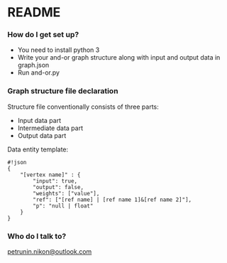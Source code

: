 # README #

### How do I get set up? ###

* You need to install python 3
* Write your and-or graph structure along with input and output data in graph.json
* Run and-or.py 

### Graph structure file declaration ###

Structure file conventionally consists of three parts:

* Input data part
* Intermediate data part
* Output data part

Data entity template:


```
#!json
{
    "[vertex name]" : {
        "input": true,
        "output": false,
        "weights": ["value"],
        "ref": ["[ref name] | [ref name 1]&[ref name 2]"],
        "p": "null | float"
    }
}

```


### Who do I talk to? ###

petrunin.nikon@outlook.com